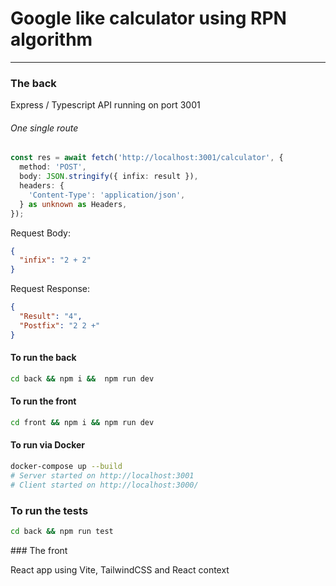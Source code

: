 # Google like calculator using RPN algorithm

---

### The back

Express / Typescript API running on port 3001

###### One single route

```ts
const res = await fetch('http://localhost:3001/calculator', {
  method: 'POST',
  body: JSON.stringify({ infix: result }),
  headers: {
    'Content-Type': 'application/json',
  } as unknown as Headers,
});
```

Request Body:

```json
{
  "infix": "2 + 2"
}
```

Request Response:

```json
{
  "Result": "4",
  "Postfix": "2 2 +"
}
```

#### To run the back

```bash
cd back && npm i &&  npm run dev
```

#### To run the front

```bash
cd front && npm i && npm run dev
```

#### To run via Docker

```bash
docker-compose up --build
# Server started on http://localhost:3001
# Client started on http://localhost:3000/
```

### To run the tests

```bash
cd back && npm run test
```

### The front

React app using Vite, TailwindCSS and React context
